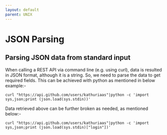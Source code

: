 ```yaml
---
layout: default
parent: UNIX
---
```

# JSON Parsing

## Parsing JSON data from standard input

When calling a REST API via command line (e.g. using curl), data is resulted in JSON format, although it is a string. So, we need to parse the data to get required fields. This can be achieved with python as mentioned in below example:-

```shell
curl "https://api.github.com/users/kathuriaas"|python -c 'import sys,json;print (json.load(sys.stdin))'
```

Data retrieved above can be further broken as needed, as mentioned below:-

```shell
curl "https://api.github.com/users/kathuriaas"|python -c 'import sys,json;print (json.load(sys.stdin)["login"])'
```
